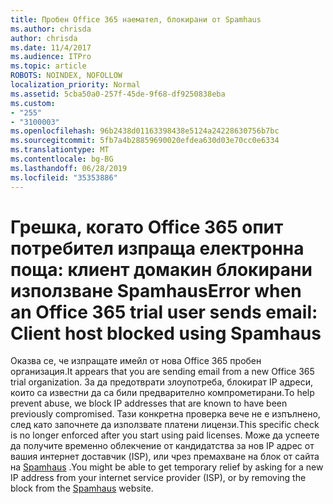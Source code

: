 ```yaml
---
title: Пробен Office 365 наемател, блокирани от Spamhaus
ms.author: chrisda
author: chrisda
ms.date: 11/4/2017
ms.audience: ITPro
ms.topic: article
ROBOTS: NOINDEX, NOFOLLOW
localization_priority: Normal
ms.assetid: 5cba50a0-257f-45de-9f68-df9250838eba
ms.custom:
- "255"
- "3100003"
ms.openlocfilehash: 96b2438d01163398438e5124a24228630756b7bc
ms.sourcegitcommit: 5fb7a4b28859690020efdea630d03e70cc0e6334
ms.translationtype: MT
ms.contentlocale: bg-BG
ms.lasthandoff: 06/28/2019
ms.locfileid: "35353886"
---
```

# <a name="error-when-an-office-365-trial-user-sends-email-client-host-blocked-using-spamhaus"></a><span data-ttu-id="57248-102">Грешка, когато Office 365 опит потребител изпраща електронна поща: клиент домакин блокирани използване Spamhaus</span><span class="sxs-lookup"><span data-stu-id="57248-102">Error when an Office 365 trial user sends email: Client host blocked using Spamhaus</span></span>

<span data-ttu-id="57248-103">Оказва се, че изпращате имейл от нова Office 365 пробен организация.</span><span class="sxs-lookup"><span data-stu-id="57248-103">It appears that you are sending email from a new Office 365 trial organization.</span></span> <span data-ttu-id="57248-104">За да предотврати злоупотреба, блокират IP адреси, които са известни да са били предварително компрометирани.</span><span class="sxs-lookup"><span data-stu-id="57248-104">To help prevent abuse, we block IP addresses that are known to have been previously compromised.</span></span> <span data-ttu-id="57248-105">Тази конкретна проверка вече не е изпълнено, след като започнете да използвате платени лицензи.</span><span class="sxs-lookup"><span data-stu-id="57248-105">This specific check is no longer enforced after you start using paid licenses.</span></span> <span data-ttu-id="57248-106">Може да успеете да получите временно облекчение от кандидатства за нов IP адрес от вашия интернет доставчик (ISP), или чрез премахване на блок от сайта на [Spamhaus](https://go.microsoft.com/fwlink/p/?linkid=123245) .</span><span class="sxs-lookup"><span data-stu-id="57248-106">You might be able to get temporary relief by asking for a new IP address from your internet service provider (ISP), or by removing the block from the [Spamhaus](https://go.microsoft.com/fwlink/p/?linkid=123245) website.</span></span>
